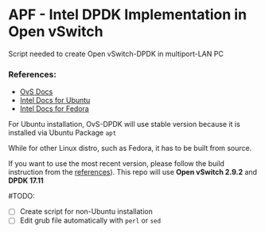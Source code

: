 # APF - Intel DPDK Implementation in Open vSwitch
Script needed to create Open vSwitch-DPDK in multiport-LAN  PC

### References:

* [OvS Docs](http://docs.openvswitch.org/en/latest/intro/install/dpdk/)
* [Intel Docs for Ubuntu](https://software.intel.com/en-us/articles/set-up-open-vswitch-with-dpdk-on-ubuntu-server)
* [Intel Docs for Fedora](https://software.intel.com/en-us/articles/using-open-vswitch-with-dpdk-for-inter-vm-nfv-applications)

For Ubuntu installation, OvS-DPDK will use stable version because it is installed via Ubuntu Package `apt`

While for other Linux distro, such as Fedora, it has to be built from source.

If you want to use the most recent version, please follow the build instruction from the [references](#references)).
This repo will use **Open vSwitch 2.9.2** and **DPDK 17.11**

#TODO:

- [ ] Create script for non-Ubuntu installation	
- [ ] Edit grub file automatically with `perl` or `sed`
